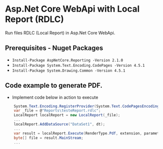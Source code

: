 # Asp.Net Core WebApi with Local Report (RDLC)

Run files RDLC (Local Report) in Asp.Net Core WebApi.
 
## Prerequisites - Nuget Packages

- `Install-Package AspNetCore.Reporting -Version 2.1.0`
- `Install-Package System.Text.Encoding.CodePages -Version 4.5.1`
- `Install-Package System.Drawing.Common -Version 4.5.1`


## Code example to generate PDF.

- Implement code below in action to execute

```csharp
	System.Text.Encoding.RegisterProvider(System.Text.CodePagesEncodingProvider.Instance);	
	var _file = @"Reports\testeReport.rdlc";
	LocalReport localReport = new LocalReport(_file);
	...
	localReport.AddDataSource("DataSet1", dt);
	...
	var result = localReport.Execute(RenderType.Pdf, extension, parameters: reportParams);
	byte[] file = result.MainStream;
	...
```
